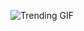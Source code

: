 ![Trending GIF](https://media1.giphy.com/media/v1.Y2lkPThiYjIxNzcyZzg0OXZ3YWJ1anc4ZDE0YWUxdnlna2E1aDFxOWVjaXJxdm55MTJxNiZlcD12MV9naWZzX3NlYXJjaCZjdD1n/YYKoJL28YtscdUTGWA/giphy.gif)
